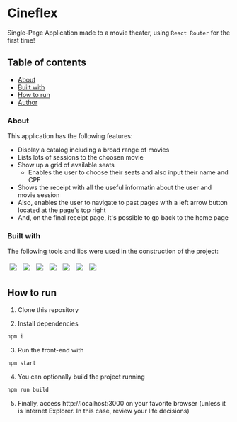 # Cineflex

Single-Page Application made to a movie theater, using ```React Router``` for the first time!

## Table of contents

  - [About](#about)
  - [Built with](#built-with)
- [How to run](#how-to-run)
- [Author](#author)

### About

This application has the following features:
  - Display a catalog including a broad range of movies
  - Lists lots of sessions to the choosen movie
  - Show up a grid of available seats
    - Enables the user to choose their seats and also input their name and CPF
  - Shows the receipt with all the useful informatin about the user and movie session
  - Also, enables the user to navigate to past pages with a left arrow button located at the page's top right
  - And, on the final receipt page, it's possible to go back to the home page

### Built with

The following tools and libs were used in the construction of the project: <br>

<p>
  <img style='margin: 5px' src='https://img.shields.io/badge/JavaScript-323330?style=for-the-badge&logo=javascript&logoColor=F7DF1E'>
  <img style='margin: 5px' src='https://img.shields.io/badge/HTML5-E34F26?style=for-the-badge&logo=html5&logoColor=white'>
  <img style='margin: 5px' src='https://img.shields.io/badge/CSS3-1572B6?style=for-the-badge&logo=css3&logoColor=white'>
  <img style='margin: 5px;' src='https://img.shields.io/badge/axios%20-%2320232a.svg?&style=for-the-badge&color=informational'>
  <img style='margin: 5px;' src="https://img.shields.io/badge/GIT-E44C30?style=for-the-badge&logo=git&logoColor=white">
  <img style='margin: 5px;' src="https://img.shields.io/badge/react-app%20-%2320232a.svg?&style=for-the-badge&color=60ddf9&logo=react&logoColor=%2361DAFB"/>
  <img style='margin: 5px;' src="https://img.shields.io/badge/react_router%20-%2320232a.svg?&style=for-the-badge&logo=react&logoColor=%2361DAFB"/>
</p>


## How to run

1. Clone this repository

2. Install dependencies
```bash
npm i
```

3. Run the front-end with
```bash
npm start
```

4. You can optionally build the project running
```bash
npm run build
```
5. Finally, access http://localhost:3000 on your favorite browser (unless it is Internet Explorer. In this case, review your life decisions)

